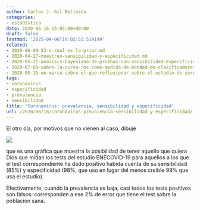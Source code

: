 ```yaml
---
author: Carlos J. Gil Bellosta
categories:
- estadística
date: 2020-06-16 15:05:00+00:00
draft: false
lastmod: '2025-04-06T19:02:53.514199'
related:
- 2020-06-09-53-o-cual-es-la-prior.md
- 2020-04-27-muestreo-sensibilidad-y-especificidad.md
- 2020-05-21-analisis-bayesiano-de-pruebas-con-sensibilidad-especificidad-desconocida.md
- 2020-07-09-sobre-la-curva-roc-como-medida-de-bondad-de-clasificadores.md
- 2020-05-15-un-marco-sobre-el-que-reflexionar-sobre-el-estudio-de-seroprevalencia-enecovid19.md
tags:
- coronavirus
- especificidad
- prevalencia
- sensibilidad
title: 'Coronavirus: prevalencia, sensibilidad y especificidad'
url: /2020/06/16/coronavirus-prevalencia-sensibilidad-y-especificidad/
---
```


El otro día, por motivos que no vienen al caso, dibujé

![](/wp-uploads/2020/06/covid_prevalencia_especificidad-1024x731.png#center)

que es una gráfica que muestra la posibilidad de tener aquello que quiera Dios que midan los tests del estudio ENECOVID-19 para aquellos a los que el test correspondiente ha dado positivo habida cuenta de su sensibilidad (85%) y especificidad (98%, que uso en lugar del menos creíble 99% que usa el estudio).

Efectivamente, cuando la prevalencia es baja, casi todos los tests positivos son falsos: corresponden a ese 2% de error que tiene el test sobre la población sana.
